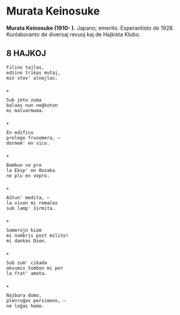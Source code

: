 # Murata Keinosuke

**Murata Keinosuke (1910- ).** Japano; emerito. Esperantisto de 1928. Kunlaboranto de diversaj revuoj kaj de Hajkista Klubo.

## 8 HAJKOJ

    Filino tajlas,
    edzino trikas mutaj,
    min stov' alnajlas.

    ⁎

    Sub jeto zuma
    balaas nun neĝkoton
    mi malvarmuma.

    ⁎

    En edifico
    prelego frusomera, —
    dormem' en vico.

    ⁎

    Bambuo ve pro
    la Eksp' en Oosaka
    ne plu en vepro.

    ⁎

    Aŭtun' medita, —
    la vivon mi remaĉas
    sub lamp' ŝirmita.

    ⁎

    Somerojn kiom
    mi nombris post milito!
    mi dankas Dion.

    ⁎

    Sub zum' cikada
    akvumis tombon mi por
    la frat' amata.

    ⁎

    Najbara domo,
    plenruĝas persimono, —
    ne loĝas homo.
